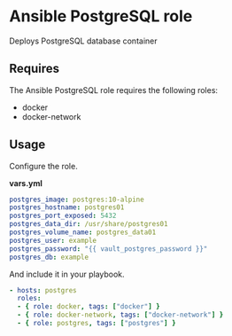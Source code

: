 # Ansible PostgreSQL role

Deploys PostgreSQL database container

## Requires

The Ansible PostgreSQL role requires the following roles:

* docker
* docker-network

## Usage

Configure the role.

**vars.yml**

```yml
postgres_image: postgres:10-alpine
postgres_hostname: postgres01
postgres_port_exposed: 5432
postgres_data_dir: /usr/share/postgres01
postgres_volume_name: postgres_data01
postgres_user: example
postgres_password: "{{ vault_postgres_password }}"
postgres_db: example
````

And include it in your playbook.

```yml
- hosts: postgres
  roles:
  - { role: docker, tags: ["docker"] }
  - { role: docker-network, tags: ["docker-network"] }
  - { role: postgres, tags: ["postgres"] }
```